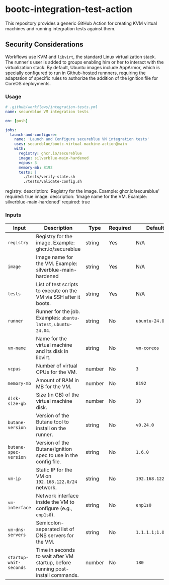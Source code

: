 # bootc-integration-test-action

This repository provides a generic GitHub Action for creating KVM virtual machines and running integration tests against them.

## Security Considerations

Workflows use KVM and `libvirt`, the standard Linux virtualization stack. The runner's user is added to groups enabling him or her to interact with the virtualization stack. By default, Ubuntu images include AppArmor, which is specially configured to run in Github-hosted runnners, requiring the adaptation of specific rules to authorize the addition of the ignition file for CoreOS deployments.

### Usage

```yaml
# .github/workflows/integration-tests.yml
name: secureblue VM integration tests

on: [push]

jobs:
  launch-and-configure:
    name: 'Launch and Configure secureblue VM integration tests'
    uses: secureblue/bootc-virtual-machine-action@main
    with:
      registry: ghcr.io/secureblue
      image: silverblue-main-hardened
      vcpus: 3
      memory-mb: 8192
      tests: |
        ./tests/verify-state.sh
        ./tests/validate-config.sh
```

  registry:
    description: 'Registry for the image. Example: ghcr.io/secureblue'
    required: true
  image:
    description: 'Image name for the VM. Example: silverblue-main-hardened'
    required: true

### Inputs

| Input                  | Description                                                                    | Type   | Required | Default         |
| ---------------------- | ------------------------------------------------------------------------------ | ------ | -------- | --------------- |
| `registry`             | Registry for the image. Example: ghcr.io/secureblue                            | string | Yes      | N/A             |
| `image`                | Image name for the VM. Example: silverblue-main-hardened                       | string | Yes      | N/A             |
| `tests`                | List of test scripts to execute on the VM via SSH after it boots.              | string | Yes      | N/A             |
| `runner`               | Runner for the job. Examples: `ubuntu-latest`, `ubuntu-24.04`.                 | string | No       | `ubuntu-24.04`  |
| `vm-name`              | Name for the virtual machine and its disk in libvirt.                          | string | No       | `vm-coreos`     |
| `vcpus`                | Number of virtual CPUs for the VM.                                             | number | No       | `3`             |
| `memory-mb`            | Amount of RAM in MB for the VM.                                                | number | No       | `8192`          |
| `disk-size-gb`         | Size (in GB) of the virtual machine disk.                                      | number | No       | `10`            |
| `butane-version`       | Version of the Butane tool to install on the runner.                           | string | No       | `v0.24.0`       |
| `butane-spec-version`  | Version of the Butane/Ignition spec to use in the config file.                 | string | No       | `1.6.0`         |
| `vm-ip`                | Static IP for the VM on `192.168.122.0/24` network.                            | string | No       | `192.168.122.2` |
| `vm-interface`         | Network interface inside the VM to configure (e.g., `enp1s0`).                 | string | No       | `enp1s0`        |
| `vm-dns-servers`       | Semicolon-separated list of DNS servers for the VM.                            | string | No       | `1.1.1.1;1.0.0.1` |
| `startup-wait-seconds` | Time in seconds to wait after VM startup, before running post-install commands.| number | No       | `180`           |